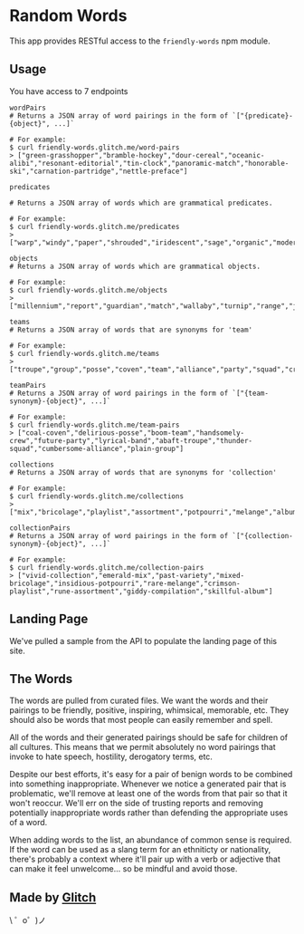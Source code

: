 Random Words
=================

This app provides RESTful access to the `friendly-words` npm module.

Usage
---

You have access to 7 endpoints

```
wordPairs
# Returns a JSON array of word pairings in the form of `["{predicate}-{object}", ...]`

# For example:
$ curl friendly-words.glitch.me/word-pairs
> ["green-grasshopper","bramble-hockey","dour-cereal","oceanic-alibi","resonant-editorial","tin-clock","panoramic-match","honorable-ski","carnation-partridge","nettle-preface"]
```

```
predicates

# Returns a JSON array of words which are grammatical predicates.

# For example:
$ curl friendly-words.glitch.me/predicates
> ["warp","windy","paper","shrouded","iridescent","sage","organic","modern","quark","incandescent"]
```

```
objects
# Returns a JSON array of words which are grammatical objects.

# For example:
$ curl friendly-words.glitch.me/objects
> ["millennium","report","guardian","match","wallaby","turnip","range","jump","behavior","platinum"]
```

```
teams
# Returns a JSON array of words that are synonyms for 'team'

# For example:
$ curl friendly-words.glitch.me/teams
> ["troupe","group","posse","coven","team","alliance","party","squad","crew","band"]
```

```
teamPairs
# Returns a JSON array of word pairings in the form of `["{team-synonym}-{object}", ...]`

# For example:
$ curl friendly-words.glitch.me/team-pairs
> ["coal-coven","delirious-posse","boom-team","handsomely-crew","future-party","lyrical-band","abaft-troupe","thunder-squad","cumbersome-alliance","plain-group"]

```

```
collections
# Returns a JSON array of words that are synonyms for 'collection'

# For example:
$ curl friendly-words.glitch.me/collections
> ["mix","bricolage","playlist","assortment","potpourri","melange","album","collection","variety","compilation"]
```

```
collectionPairs
# Returns a JSON array of word pairings in the form of `["{collection-synonym}-{object}", ...]`

# For example:
$ curl friendly-words.glitch.me/collection-pairs
> ["vivid-collection","emerald-mix","past-variety","mixed-bricolage","insidious-potpourri","rare-melange","crimson-playlist","rune-assortment","giddy-compilation","skillful-album"]

```

Landing Page
------------
We've pulled a sample from the API to populate the landing page of this site.


The Words
---------

The words are pulled from curated files. We want the words and their pairings to be friendly, positive, inspiring, whimsical, memorable, etc.  They should also be words that most people can easily remember and spell.

All of the words and their generated pairings should be safe for children of all cultures. This means that we permit absolutely no word pairings that invoke to hate speech, hostility, derogatory terms, etc. 

Despite our best efforts, it's easy for a pair of benign words to be combined into something inappropriate. Whenever we notice a generated pair that is problematic, we'll remove at least one of the words from that pair so that it won't reoccur. We'll err on the side of trusting reports and removing potentially inappropriate words rather than defending the appropriate uses of a word.

When adding words to the list, an abundance of common sense is required. If the word can be used as a slang term for an ethniticty or nationality, there's probably a context where it'll pair up with a verb or adjective that can make it feel unwelcome... so be mindful and avoid those.


Made by [Glitch](https://glitch.com/)
-------------------

\ ゜o゜)ノ
